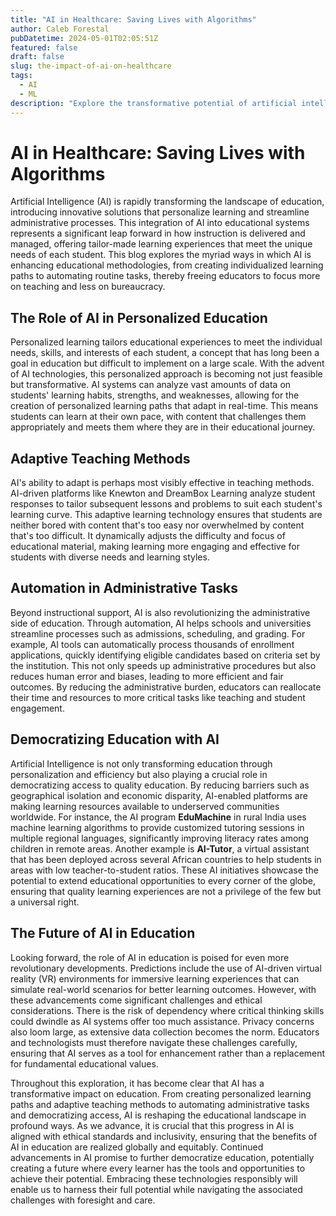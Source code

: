 ```yaml
---
title: "AI in Healthcare: Saving Lives with Algorithms"
author: Caleb Forestal
pubDatetime: 2024-05-01T02:05:51Z
featured: false
draft: false
slug: the-impact-of-ai-on-healthcare
tags:
  - AI
  - ML
description: "Explore the transformative potential of artificial intelligence in healthcare, from diagnostic accuracy and personalized medicine to operational efficiencies, and its implications for patients and professionals alike."
---
```


# AI in Healthcare: Saving Lives with Algorithms

Artificial Intelligence (AI) is rapidly transforming the landscape of education, introducing innovative solutions that personalize learning and streamline administrative processes. This integration of AI into educational systems represents a significant leap forward in how instruction is delivered and managed, offering tailor-made learning experiences that meet the unique needs of each student. This blog explores the myriad ways in which AI is enhancing educational methodologies, from creating individualized learning paths to automating routine tasks, thereby freeing educators to focus more on teaching and less on bureaucracy.

## The Role of AI in Personalized Education
Personalized learning tailors educational experiences to meet the individual needs, skills, and interests of each student, a concept that has long been a goal in education but difficult to implement on a large scale. With the advent of AI technologies, this personalized approach is becoming not just feasible but transformative. AI systems can analyze vast amounts of data on students' learning habits, strengths, and weaknesses, allowing for the creation of personalized learning paths that adapt in real-time. This means students can learn at their own pace, with content that challenges them appropriately and meets them where they are in their educational journey.

## Adaptive Teaching Methods
AI's ability to adapt is perhaps most visibly effective in teaching methods. AI-driven platforms like Knewton and DreamBox Learning analyze student responses to tailor subsequent lessons and problems to suit each student's learning curve. This adaptive learning technology ensures that students are neither bored with content that's too easy nor overwhelmed by content that's too difficult. It dynamically adjusts the difficulty and focus of educational material, making learning more engaging and effective for students with diverse needs and learning styles.

## Automation in Administrative Tasks
Beyond instructional support, AI is also revolutionizing the administrative side of education. Through automation, AI helps schools and universities streamline processes such as admissions, scheduling, and grading. For example, AI tools can automatically process thousands of enrollment applications, quickly identifying eligible candidates based on criteria set by the institution. This not only speeds up administrative procedures but also reduces human error and biases, leading to more efficient and fair outcomes. By reducing the administrative burden, educators can reallocate their time and resources to more critical tasks like teaching and student engagement.

## Democratizing Education with AI
Artificial Intelligence is not only transforming education through personalization and efficiency but also playing a crucial role in democratizing access to quality education. By reducing barriers such as geographical isolation and economic disparity, AI-enabled platforms are making learning resources available to underserved communities worldwide. For instance, the AI program **EduMachine** in rural India uses machine learning algorithms to provide customized tutoring sessions in multiple regional languages, significantly improving literacy rates among children in remote areas. Another example is **AI-Tutor**, a virtual assistant that has been deployed across several African countries to help students in areas with low teacher-to-student ratios. These AI initiatives showcase the potential to extend educational opportunities to every corner of the globe, ensuring that quality learning experiences are not a privilege of the few but a universal right.

## The Future of AI in Education
Looking forward, the role of AI in education is poised for even more revolutionary developments. Predictions include the use of AI-driven virtual reality (VR) environments for immersive learning experiences that can simulate real-world scenarios for better learning outcomes. However, with these advancements come significant challenges and ethical considerations. There is the risk of dependency where critical thinking skills could dwindle as AI systems offer too much assistance. Privacy concerns also loom large, as extensive data collection becomes the norm. Educators and technologists must therefore navigate these challenges carefully, ensuring that AI serves as a tool for enhancement rather than a replacement for fundamental educational values.

Throughout this exploration, it has become clear that AI has a transformative impact on education. From creating personalized learning paths and adaptive teaching methods to automating administrative tasks and democratizing access, AI is reshaping the educational landscape in profound ways. As we advance, it is crucial that this progress in AI is aligned with ethical standards and inclusivity, ensuring that the benefits of AI in education are realized globally and equitably. Continued advancements in AI promise to further democratize education, potentially creating a future where every learner has the tools and opportunities to achieve their potential. Embracing these technologies responsibly will enable us to harness their full potential while navigating the associated challenges with foresight and care.
